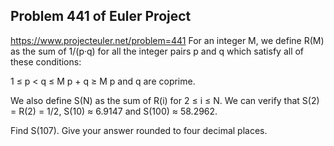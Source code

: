 ## Problem 441 of Euler Project 
https://www.projecteuler.net/problem=441
For an integer M, we define R(M) as the sum of 1/(p·q) for all the integer pairs p and q which satisfy all of these conditions:

 1 ≤ p < q ≤ M
 p + q ≥ M
 p and q are coprime.

We also define S(N) as the sum of R(i) for 2 ≤ i ≤ N.
We can verify that S(2) = R(2) = 1/2, S(10) ≈ 6.9147 and S(100) ≈ 58.2962.


Find S(107). Give your answer rounded to four decimal places.